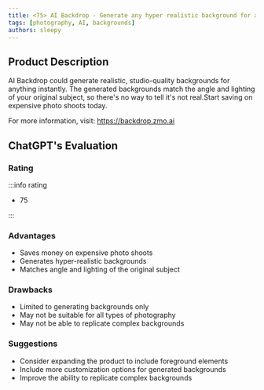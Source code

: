 ```yaml
---
title: <75> AI Backdrop - Generate any hyper realistic background for anything
tags: [photography, AI, backgrounds]
authors: sleepy
---
```


## Product Description

AI Backdrop could generate realistic, studio-quality backgrounds for anything instantly. The generated backgrounds match the angle and lighting of your original subject, so there's no way to tell it's not real.Start saving on expensive photo shoots today.

For more information, visit: https://backdrop.zmo.ai

## ChatGPT's Evaluation

### Rating

:::info rating

- 75

:::

### Advantages

- Saves money on expensive photo shoots
- Generates hyper-realistic backgrounds
- Matches angle and lighting of the original subject


### Drawbacks

- Limited to generating backgrounds only
- May not be suitable for all types of photography
- May not be able to replicate complex backgrounds

### Suggestions

- Consider expanding the product to include foreground elements
- Include more customization options for generated backgrounds
- Improve the ability to replicate complex backgrounds